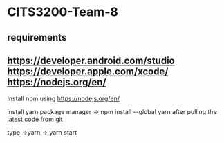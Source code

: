 # CITS3200-Team-8
requirements
---------------
https://developer.android.com/studio
https://developer.apple.com/xcode/
https://nodejs.org/en/
-----------------------


Install npm using  https://nodejs.org/en/

install yarn package manager -> npm install --global yarn
after pulling the latest code from git

type ->yarn
     -> yarn start
